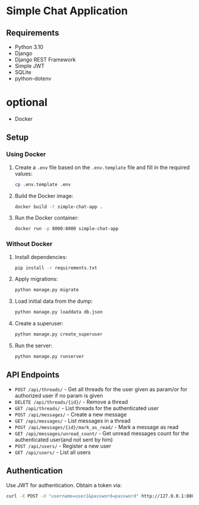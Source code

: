 # Simple Chat Application

## Requirements

- Python 3.10
- Django
- Django REST Framework
- Simple JWT
- SQLite
- python-dotenv
# optional
- Docker

## Setup

### Using Docker

1. Create a `.env` file based on the `.env.template` file and fill in the required values:
    ```sh
    cp .env.template .env
    ```

2. Build the Docker image:
    ```sh
    docker build -t simple-chat-app .
    ```

3. Run the Docker container:
    ```sh
    docker run -p 8000:8000 simple-chat-app
    ```

### Without Docker

1. Install dependencies:
    ```sh
    pip install -r requirements.txt
    ```

2. Apply migrations:
    ```sh
    python manage.py migrate
    ```

3. Load initial data from the dump:
    ```sh
    python manage.py loaddata db.json
    ```

4. Create a superuser:
    ```sh
    python manage.py create_superuser
    ```

5. Run the server:
    ```sh
    python manage.py runserver
    ```

## API Endpoints

- `POST /api/threads/` - Get all threads for the user given as param/or for authorized user if no param is given
- `DELETE /api/threads/{id}/` - Remove a thread
- `GET /api/threads/` - List threads for the authenticated user
- `POST /api/messages/` - Create a new message
- `GET /api/messages/` - List messages in a thread
- `POST /api/messages/{id}/mark_as_read/` - Mark a message as read
- `GET /api/messages/unread_count/` - Get unread messages count for the authenticated user(and not sent by him)
- `POST /api/users/` - Register a new user
- `GET /api/users/` - List all users
## Authentication

Use JWT for authentication. Obtain a token via:
```sh
curl -X POST -d "username=user1&password=password" http://127.0.0.1:8000/api/token/
